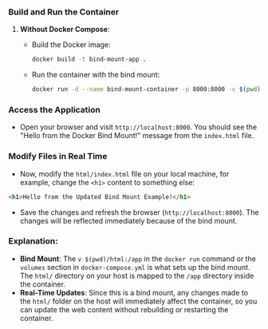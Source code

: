 ### Build and Run the Container

1. **Without Docker Compose**:
    - Build the Docker image:
        
        ```bash
        docker build -t bind-mount-app .
        ```
        
    - Run the container with the bind mount:
        
        ```bash
        docker run -d --name bind-mount-container -p 8000:8000 -v $(pwd)/html:/app bind-mount-ap
        ```

### Access the Application

- Open your browser and visit `http://localhost:8000`. You should see the "Hello from the Docker Bind Mount!" message from the `index.html` file.

### Modify Files in Real Time

- Now, modify the `html/index.html` file on your local machine, for example, change the `<h1>` content to something else:

```html
<h1>Hello from the Updated Bind Mount Example!</h1>
```

- Save the changes and refresh the browser (`http://localhost:8000`). The changes will be reflected immediately because of the bind mount.

### Explanation:

- **Bind Mount**: The `v $(pwd)/html:/app` in the `docker run` command or the `volumes` section in `docker-compose.yml` is what sets up the bind mount. The `html/` directory on your host is mapped to the `/app` directory inside the container.
- **Real-Time Updates**: Since this is a bind mount, any changes made to the `html/` folder on the host will immediately affect the container, so you can update the web content without rebuilding or restarting the container.